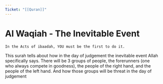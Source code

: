 ```yaml
---
Ticket: "[[Quran]]"
---
```


# Al Waqiah - The Inevitable Event
    In the Acts of ibaadah, YOU must be the first to do it. 

This surah tells about how in the day of judgement the inevitable event Allah specifically says. There will be 3 groups of people, the forerunners (one who always compete in goodness), the people of the right hand, and the people of the left hand. And how those groups will be threat in the day of judgement 
